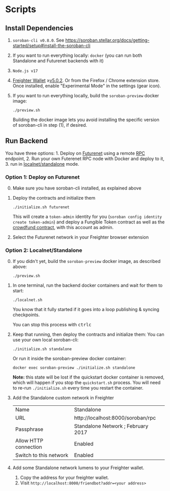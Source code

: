 # Scripts

## Install Dependencies

1. `soroban-cli v0.8.0`. See https://soroban.stellar.org/docs/getting-started/setup#install-the-soroban-cli
2. If you want to run everything locally: `docker` (you can run both Standalone and Futurenet backends with it)
3. `Node.js v17`
4. [Freighter Wallet](https://www.freighter.app/) ≥[v5.0.2](https://github.com/stellar/freighter/releases/tag/2.9.1). Or from the Firefox / Chrome extension store. Once installed, enable "Experimental Mode" in the settings (gear icon).
5. If you want to run everything locally, build the `soroban-preview` docker image:

       ./preview.sh

   Building the docker image lets you avoid installing the specific version of soroban-cli in step (1), if desired.

## Run Backend

You have three options: 1. Deploy on [Futurenet](https://soroban.stellar.org/docs/getting-started/deploy-to-futurenet) using a remote [RPC](https://soroban.stellar.org/docs/getting-started/run-rpc) endpoint, 2. Run your own Futerenet RPC node with Docker and deploy to it, 3. run in [localnet/standalone](https://soroban.stellar.org/docs/getting-started/deploy-to-a-local-network) mode.

### Option 1: Deploy on Futurenet

0. Make sure you have soroban-cli installed, as explained above

1. Deploy the contracts and initialize them

       ./initialize.sh futurenet

   This will create a `token-admin` identity for you (`soroban config identity create token-admin`) and deploy a Fungible Token contract as well as the [crowdfund contract](./contracts/crowdfund), with this account as admin.

2. Select the Futurenet network in your Freighter browser extension

### Option 2: Localnet/Standalone

0. If you didn't yet, build the `soroban-preview` docker image, as described above:

       ./preview.sh

1. In one terminal, run the backend docker containers and wait for them to start:

       ./localnet.sh

   You know that it fully started if it goes into a loop publishing & syncing checkpoints.

   You can stop this process with <kbd>ctrl</kbd><kbd>c</kbd>

2. Keep that running, then deploy the contracts and initialize them:
   You can use your own local soroban-cli:

       ./initialize.sh standalone

   Or run it inside the soroban-preview docker container:

       docker exec soroban-preview ./initialize.sh standalone

   **Note:** this state will be lost if the quickstart docker container is removed, which will happen if you stop the `quickstart.sh` process. You will need to re-run `./initialize.sh` every time you restart the container.

3. Add the Standalone custom network in Freighter

   |   |   |
   |---|---|
   | Name | Standalone |
   | URL | http://localhost:8000/soroban/rpc |
   | Passphrase | Standalone Network ; February 2017 |
   | Allow HTTP connection | Enabled |
   | Switch to this network | Enabled |

4. Add some Standalone network lumens to your Freighter wallet.

   1. Copy the address for your freighter wallet.
   2. Visit `http://localhost:8000/friendbot?addr=<your address>`

